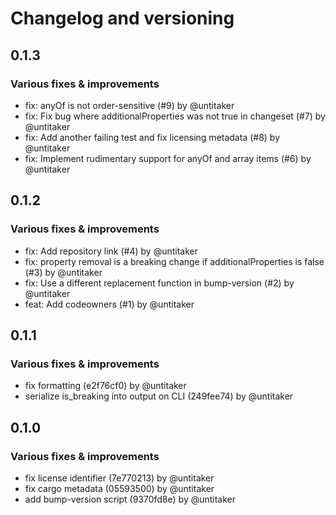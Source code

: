 # Changelog and versioning
## 0.1.3

### Various fixes & improvements

- fix: anyOf is not order-sensitive (#9) by @untitaker
- fix: Fix bug where additionalProperties was not true in changeset (#7) by @untitaker
- fix: Add another failing test and fix licensing metadata (#8) by @untitaker
- fix: Implement rudimentary support for anyOf and array items (#6) by @untitaker

## 0.1.2

### Various fixes & improvements

- fix: Add repository link (#4) by @untitaker
- fix: property removal is a breaking change if additionalProperties is false (#3) by @untitaker
- fix: Use a different replacement function in bump-version (#2) by @untitaker
- feat: Add codeowners (#1) by @untitaker

## 0.1.1

### Various fixes & improvements

- fix formatting (e2f76cf0) by @untitaker
- serialize is_breaking into output on CLI (249fee74) by @untitaker

## 0.1.0

### Various fixes & improvements

- fix license identifier (7e770213) by @untitaker
- fix cargo metadata (05593500) by @untitaker
- add bump-version script (9370fd8e) by @untitaker

